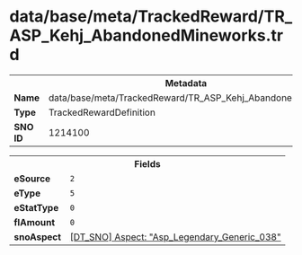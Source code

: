 <h1>data/base/meta/TrackedReward/TR_ASP_Kehj_AbandonedMineworks.trd</h1><table><tr><th colspan="100%">Metadata</th></tr><tr><td><b>Name</b></td><td>data/base/meta/TrackedReward/TR_ASP_Kehj_AbandonedMineworks.trd</td></tr><tr><td><b>Type</b></td><td>TrackedRewardDefinition</td></tr><tr><td><b>SNO ID</b></td><td>1214100</td></tr></table>

<table><tr><th colspan="100%">Fields</th></tr><tr><td><b>eSource</b></td><td><code>2</code></td></tr><tr><td><b>eType</b></td><td><code>5</code></td></tr><tr><td><b>eStatType</b></td><td><code>0</code></td></tr><tr><td><b>flAmount</b></td><td><code>0</code></td></tr><tr><td><b>snoAspect</b></td><td><a href="..\Aspect\Asp_Legendary_Generic_038.asp.md">[DT_SNO] Aspect: "Asp_Legendary_Generic_038"</a></td></tr></table>

